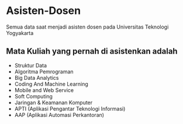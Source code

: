 # Asisten-Dosen
Semua data saat menjadi asisten dosen pada Universitas Teknologi Yogyakarta

## Mata Kuliah yang pernah di asistenkan adalah
- Struktur Data
- Algoritma Pemrograman
- Big Data Analytics
- Coding And Machine Learning
- Mobile and Web Service
- Soft Computing
- Jaringan & Keamanan Komputer
- APTI (Aplikasi Pengantar Teknologi Informasi)
- AAP (Aplikasi Automasi Perkantoran)
